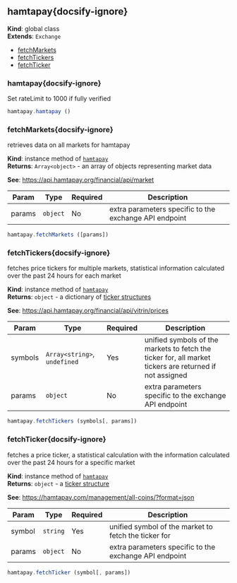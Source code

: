 
<a name="hamtapay" id="hamtapay"></a>

## hamtapay{docsify-ignore}
**Kind**: global class  
**Extends**: <code>Exchange</code>  

* [fetchMarkets](#fetchmarkets)
* [fetchTickers](#fetchtickers)
* [fetchTicker](#fetchticker)

<a name="hamtapay" id="hamtapay"></a>

### hamtapay{docsify-ignore}
Set rateLimit to 1000 if fully verified



```javascript
hamtapay.hamtapay ()
```


<a name="fetchMarkets" id="fetchmarkets"></a>

### fetchMarkets{docsify-ignore}
retrieves data on all markets for hamtapay

**Kind**: instance method of [<code>hamtapay</code>](#hamtapay)  
**Returns**: <code>Array&lt;object&gt;</code> - an array of objects representing market data

**See**: https://api.hamtapay.org/financial/api/market  

| Param | Type | Required | Description |
| --- | --- | --- | --- |
| params | <code>object</code> | No | extra parameters specific to the exchange API endpoint |


```javascript
hamtapay.fetchMarkets ([params])
```


<a name="fetchTickers" id="fetchtickers"></a>

### fetchTickers{docsify-ignore}
fetches price tickers for multiple markets, statistical information calculated over the past 24 hours for each market

**Kind**: instance method of [<code>hamtapay</code>](#hamtapay)  
**Returns**: <code>object</code> - a dictionary of [ticker structures](https://docs.ccxt.com/#/?id=ticker-structure)

**See**: https://api.hamtapay.org/financial/api/vitrin/prices  

| Param | Type | Required | Description |
| --- | --- | --- | --- |
| symbols | <code>Array&lt;string&gt;</code>, <code>undefined</code> | Yes | unified symbols of the markets to fetch the ticker for, all market tickers are returned if not assigned |
| params | <code>object</code> | No | extra parameters specific to the exchange API endpoint |


```javascript
hamtapay.fetchTickers (symbols[, params])
```


<a name="fetchTicker" id="fetchticker"></a>

### fetchTicker{docsify-ignore}
fetches a price ticker, a statistical calculation with the information calculated over the past 24 hours for a specific market

**Kind**: instance method of [<code>hamtapay</code>](#hamtapay)  
**Returns**: <code>object</code> - a [ticker structure](https://docs.ccxt.com/#/?id=ticker-structure)

**See**: https://hamtapay.com/management/all-coins/?format=json  

| Param | Type | Required | Description |
| --- | --- | --- | --- |
| symbol | <code>string</code> | Yes | unified symbol of the market to fetch the ticker for |
| params | <code>object</code> | No | extra parameters specific to the exchange API endpoint |


```javascript
hamtapay.fetchTicker (symbol[, params])
```


